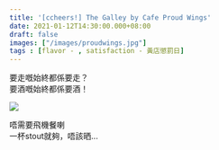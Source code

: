 ```yaml
---
title: '[ccheers!] The Galley by Cafe Proud Wings'
date: 2021-01-12T14:30:00.000+08:00
draft: false
images: ["/images/proudwings.jpg"]
tags : [flavor - , satisfaction - 黃店懲罰日]
---
```


要走嘅始終都係要走？  
要酒嘅始終都係要酒！  

![](/images/proudwings.jpg)

唔需要飛機餐喇  
一杯stout就夠，唔該晒...  
